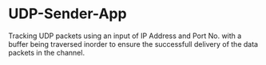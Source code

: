 # UDP-Sender-App


Tracking UDP packets using an input of IP Address and Port No. with a buffer being traversed inorder to ensure
the successfull delivery of the data packets in the channel.

